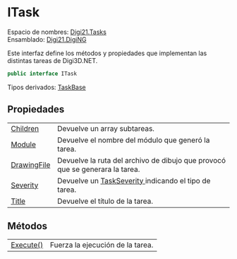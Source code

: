 # ITask

Espacio de nombres: [Digi21.Tasks](../../)  
Ensamblado: [Digi21.DigiNG](../../../)

Este interfaz define los métodos y propiedades que implementan las distintas tareas de Digi3D.NET.

```csharp
public interface ITask
```

Tipos derivados: [TaskBase](../../clases/taskbase/)

## Propiedades

|  |  |
| :--- | :--- |
| [Children](propiedades/childs.md) | Devuelve un array subtareas. |
| [Module](propiedades/module.md) | Devuelve el nombre del módulo que generó la tarea. |
| [DrawingFile](propiedades/drawingfile.md) | Devuelve la ruta del archivo de dibujo que provocó que se generara la tarea. |
| [Severity](propiedades/severity.md) | Devuelve un [TaskSeverity ](../../enumeraciones/taskseverity.md)indicando el tipo de tarea. |
| [Title](propiedades/title.md) | Devuelve el título de la tarea. |

## Métodos

|  |  |
| :--- | :--- |
| [Execute\(\)](metodos/execute.md) | Fuerza la ejecución de la tarea. |


